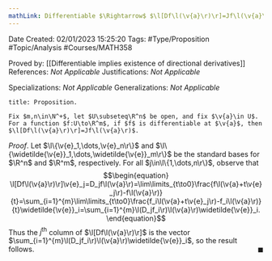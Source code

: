 ```yaml
---
mathLink: Differentiable $\Rightarrow$ $\l[Df\l(\v{a}\r)\r]=Jf\l(\v{a}\r)$
---
```


<div class="topSpace"></div>

Date Created: 02/01/2023 15:25:20
Tags: #Type/Proposition #Topic/Analysis #Courses/MATH358

Proved by: [[Differentiable implies existence of directional derivatives]]
References: _Not Applicable_
Justifications: _Not Applicable_

Specializations: _Not Applicable_
Generalizations: _Not Applicable_

``` ad-Proposition
title: Proposition.

Fix $m,n\in\N^+$, let $U\subseteq\R^n$ be open, and fix $\v{a}\in U$. For a function $f:U\to\R^m$, if $f$ is differentiable at $\v{a}$, then $\l[Df\l(\v{a}\r)\r]=Jf\l(\v{a}\r)$.

```

_Proof_. Let $\l\{\v{e}_1,\dots,\v{e}_n\r\}$ and $\l\{\widetilde{\v{e}}_1,\dots,\widetilde{\v{e}}_m\r\}$ be the standard bases for $\R^n$ and $\R^m$, respectively. For all $j\in\l\{1,\dots,n\r\}$, observe that
$$\begin{equation}
    \l[Df\l(\v{a}\r)\r]\v{e}_j=D_jf\l(\v{a}\r)=\lim\limits_{t\to0}\frac{f\l(\v{a}+t\v{e}_j\r)-f\l(\v{a}\r)}{t}=\sum_{i=1}^{m}\lim\limits_{t\to0}\frac{f_i\l(\v{a}+t\v{e}_j\r)-f_i\l(\v{a}\r)}{t}\widetilde{\v{e}}_i=\sum_{i=1}^{m}\l(D_jf_i\r)\l(\v{a}\r)\widetilde{\v{e}}_i.
\end{equation}$$
Thus the $j^\textrm{th}$ column of $\l[Df\l(\v{a}\r)\r]$ is the vector $\sum_{i=1}^{m}\l(D_jf_i\r)\l(\v{a}\r)\widetilde{\v{e}}_i$, so the result follows.<span style="float:right;">$\blacksquare$</span>
